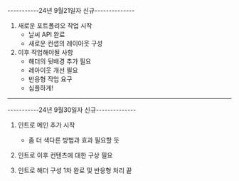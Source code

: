-----------24년 9월21일자 신규--------------

1. 새로운 포트폴리오 작업 시작
   - 날씨 API 완료
   - 새로운 컨샙의 레이아웃 구성
2. 이후 작업해야될 사항
   - 해더의 뒷배경 추가 필요
   - 레아이웃 개선 필요
   - 반응형 작업 요구
   - 심플하게!
-------------------------------------------

-----------24년 9월30일자 신규--------------

1. 인트로 메인 추가 시작
   - 좀 더 색다른 방법과 효과 필요할 듯

2. 인트로 이후 컨텐츠에 대한 구상 필요

3. 인트로 해더 구성 1차 완료 및 반응형 처리 끝
